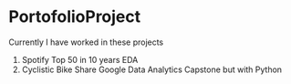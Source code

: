 # PortofolioProject
Currently I have worked in these projects
1. Spotify Top 50 in 10 years EDA
2. Cyclistic Bike Share Google Data Analytics Capstone but with Python